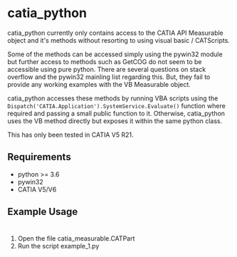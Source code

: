 # catia_python

catia_python currently only contains access to the CATIA API Measurable 
object and it's methods without resorting to using visual basic / CATScripts. 

Some of the methods can be accessed simply using the pywin32 module but further 
access to methods such as GetCOG do not seem to be accessible using pure python.
There are several questions on stack overflow and the pywin32 mainling list regarding
this. But, they fail to provide any working examples with the VB Measurable object. 

catia_python accesses these methods by running VBA scripts using the 
`Dispatch('CATIA.Application').SystemService.Evaluate()` function where required and 
passing a small public function to it. Otherwise, catia_python uses the VB method 
directly but exposes it within the same python class.

This has only been tested in CATIA V5 R21.

## Requirements

* python >= 3.6 
* pywin32
* CATIA V5/V6

## Example Usage
# 
1. Open the file catia_measurable.CATPart
2. Run the script example_1.py